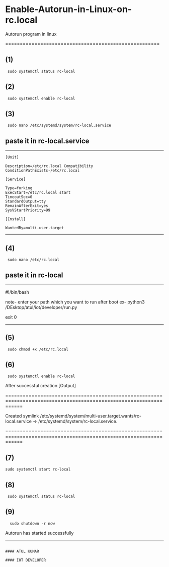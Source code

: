# Enable-Autorun-in-Linux-on-rc.local
 Autorun program in linux 

=====================================================

## (1)

     sudo systemctl status rc-local

## (2)

     sudo systemctl enable rc-local

## (3)
     sudo nano /etc/systemd/system/rc-local.service

## paste it in rc-local.service ##

-------------------------------------------------------

    [Unit]

    Description=/etc/rc.local Compatibility
    ConditionPathExists-/etc/rc.local

    [Service]

    Type=forking
    ExecStart=/etc/rc.local start
    TimeoutSec=0
    StandardOutput=tty
    RemainAfterExit=yes
    SysVStartPriority=99

    [Install]

    WantedBy=multi-user.target 

-----------------------------------------------------

## (4)

     sudo nano /etc/rc.local

## paste it in rc-local ##


----------------------------------------------------

#!/bin/bash

note- enter your path which you want to run after boot
ex- python3 /DEsktop/atul/iot/developer/run.py

exit 0

--------------------------------------------------

## (5)

     sudo chmod +x /etc/rc.local

## (6)

     sudo systemctl enable rc-local



After successful creation 
[Output]

==================================================================================================================

Created symlink /etc/systemd/system/multi-user.target.wants/rc-local.service → /etc/systemd/system/rc-local.service.

==================================================================================================================


## (7)


    sudo systemctl start rc-local

## (8)

     sudo systemctl status rc-local

## (9)

      sudo shutdown -r now





Autorun has started successfully 

-----------------------------------------------------------------------------------

                                                                                                #### ATUL KUMAR
                                                                                                #### IOT DEVELOPER
